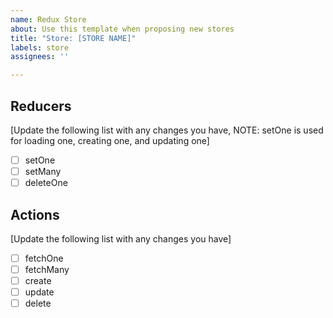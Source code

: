 ```yaml
---
name: Redux Store
about: Use this template when proposing new stores
title: "Store: [STORE NAME]"
labels: store
assignees: ''

---
```


## Reducers
[Update the following list with any changes you have, NOTE: setOne is used for loading one, creating one, and updating one]
- [ ] setOne 
- [ ] setMany
- [ ] deleteOne

## Actions
[Update the following list with any changes you have]
- [ ] fetchOne
- [ ] fetchMany
- [ ] create
- [ ] update
- [ ] delete
